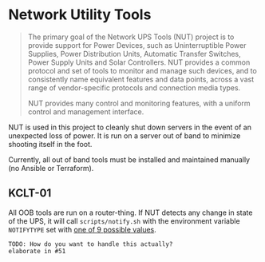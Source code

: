 # Network Utility Tools

> The primary goal of the Network UPS Tools (NUT) project is to provide support for Power Devices, such as Uninterruptible Power Supplies, Power Distribution Units, Automatic Transfer Switches, Power Supply Units and Solar Controllers. NUT provides a common protocol and set of tools to monitor and manage such devices, and to consistently name equivalent features and data points, across a vast range of vendor-specific protocols and connection media types.
>
> NUT provides many control and monitoring features, with a uniform control and management interface.

NUT is used in this project to cleanly shut down servers in the event of an unexpected loss of power. It is run on a server out of band to minimize shooting itself in the foot.

Currently, all out of band tools must be installed and maintained manually (no Ansible or Terraform).

## KCLT-01

All OOB tools are run on a router-thing. If NUT detects any change in state of the UPS, it will call `scripts/notify.sh` with the environment variable `NOTIFYTYPE` set with [one of 9 possible values](https://networkupstools.org/docs/man/upsmon.conf.html).

```
TODO: How do you want to handle this actually?
elaborate in #51
```